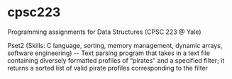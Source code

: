 # cpsc223
Programming assignments for Data Structures (CPSC 223 @ Yale)

Pset2 (Skills: C language, sorting, memory management, dynamic arrays, software engineering)
    -- Text parsing program that takes in a text file containing diversely formatted profiles of “pirates” and a specified filter; it returns a sorted list of valid pirate profiles corresponding to the filter
